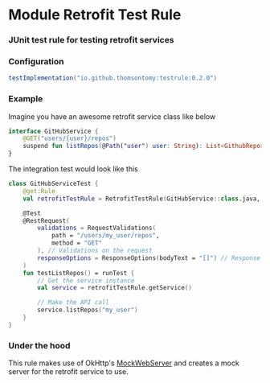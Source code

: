 # Module Retrofit Test Rule

### JUnit test rule for testing retrofit services

### Configuration

```groovy
testImplementation("io.github.thomsontomy:testrule:0.2.0")
```

### Example

Imagine you have an awesome retrofit service class like below

```kotlin
interface GitHubService {
    @GET("users/{user}/repos")
    suspend fun listRepos(@Path("user") user: String): List<GithubRepo>
}
```

The integration test would look like this

```kotlin
class GitHubServiceTest {
    @get:Rule
    val retrofitTestRule = RetrofitTestRule(GitHubService::class.java, logLevel = LogLevel.BODY)

    @Test
    @RestRequest(
        validations = RequestValidations(
            path = "/users/my_user/repos",
            method = "GET"
        ), // Validations on the request
        responseOptions = ResponseOptions(bodyText = "[]") // Response configurations
    )
    fun testListRepos() = runTest {
        // Get the service instance
        val service = retrofitTestRule.getService()

        // Make the API call
        service.listRepos("my_user")
    }
}
```

### Under the hood

This rule makes use of
OkHttp's [MockWebServer](https://github.com/square/okhttp/tree/master/mockwebserver) and creates a
mock server for the retrofit service to use.